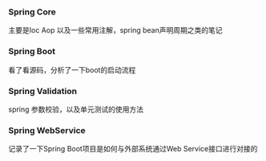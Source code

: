 ### Spring Core

主要是Ioc Aop 以及一些常用注解，spring bean声明周期之类的笔记

### Spring Boot

看了看源码，分析了一下boot的启动流程

### Spring Validation

spring 参数校验，以及单元测试的使用方法

### Spring WebService

记录了一下Spring Boot项目是如何与外部系统通过Web Service接口进行对接的

